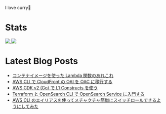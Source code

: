 I love curry🍛

# Stats

<a href="https://github.com/anuraghazra/github-readme-stats">
  <img align="top" src="https://github-readme-stats.vercel.app/api/?username=michimani&show_icons=true&title_color=fff&icon_color=8B949E&text_color=8B949E&bg_color=0D1117&hide_border=true" />
</a>
<a href="https://github.com/anuraghazra/github-readme-stats">
  <img align="top" src="https://github-readme-stats.vercel.app/api/top-langs/?username=michimani&title_color=fff&icon_color=8B949E&text_color=8B949E&bg_color=0D1117&hide_border=true" />
</a>

# Latest Blog Posts
<!-- BLOG-POST-LIST:START -->
- [コンテナイメージを使った Lambda 関数のあれこれ](https://michimani.net/post/aws-lambda-function-with-container-image/)
- [AWS CLI で CloudFront の OAI を OAC に移行する](https://michimani.net/post/aws-migrate-cloudfront-oai-to-oac/)
- [AWS CDK v2 &lpar;Go&rpar; で L1 Constructs を使う](https://michimani.net/post/aws-use-aws-cdk-l1-constructs-with-golang/)
- [Terraform と OpenSearch CLI で OpenSearch Service に入門する](https://michimani.net/post/aws-get-started-opensearch-service-via-terraform/)
- [AWS CLI のエイリアスを使ってメチャクチャ簡単にスイッチロールできるようにしてみた](https://michimani.net/post/aws-switch-role-via-aws-cli/)
<!-- BLOG-POST-LIST:END -->